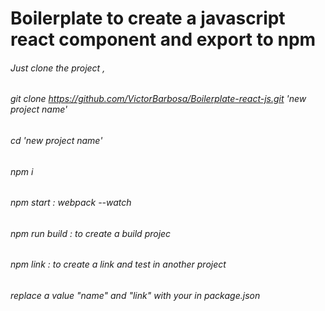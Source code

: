 # Boilerplate to create a javascript react component and export to npm  
 
###### Just clone the project , 

###### git clone https://github.com/VictorBarbosa/Boilerplate-react-js.git 'new project name'


###### cd 'new project name'

###### npm i

###### npm start : webpack --watch
###### npm run build : to create a build projec
###### npm link : to create a link and test in another project

###### replace a value "name" and "link" with your in package.json 

  